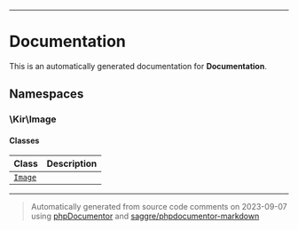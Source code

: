
***

# Documentation



This is an automatically generated documentation for **Documentation**.


## Namespaces


### \Kir\Image

#### Classes

| Class | Description |
|-------|-------------|
| [`Image`](./classes/Kir/Image/Image.md) | |




***
> Automatically generated from source code comments on 2023-09-07 using [phpDocumentor](http://www.phpdoc.org/) and [saggre/phpdocumentor-markdown](https://github.com/Saggre/phpDocumentor-markdown)
